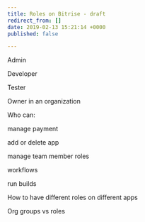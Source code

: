```yaml
---
title: Roles on Bitrise - draft
redirect_from: []
date: 2019-02-13 15:21:14 +0000
published: false

---
```

Admin

Developer

Tester 

Owner in an organization

Who can:

manage payment

add or delete app

manage team member roles 

workflows

run builds 

How to have different roles on different apps 

Org groups vs roles 